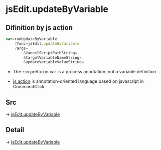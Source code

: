 # jsEdit.updateByVariable

## Difinition by js action

```js.js
var=runUpdateByVariable
	?func=jsEdit.updateByVariable
	?args=
		&fannelScriptPathString=
		&targetVariableNameString=
		&updateVariableValueString=
```

- The `run` prefix on var is a process annotation, not a variable definition

- [js action](#) is annotation-oriented language based on javascript in CommandClick

## Src

-> [jsEdit.updateByVariable](https://github.com/puutaro/CommandClick/blob/master/app/src/main/java/com/puutaro/commandclick/fragment_lib/terminal_fragment/js_interface/edit/JsEdit.kt#L25)

## Detail

-> [jsEdit.updateByVariable](https://github.com/puutaro/CommandClick/blob/master/md/developer/js_interface/details/edit/JsEdit/updateByVariable.md)
